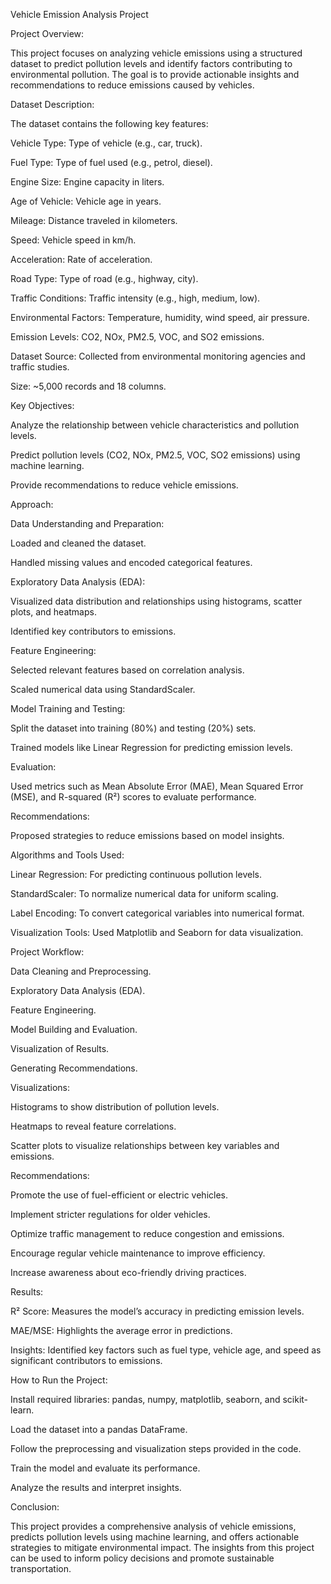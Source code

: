 Vehicle Emission Analysis Project

Project Overview:

This project focuses on analyzing vehicle emissions using a structured dataset to predict pollution levels and identify factors contributing to environmental pollution. The goal is to provide actionable insights and recommendations to reduce emissions caused by vehicles.

Dataset Description:

The dataset contains the following key features:

Vehicle Type: Type of vehicle (e.g., car, truck).

Fuel Type: Type of fuel used (e.g., petrol, diesel).

Engine Size: Engine capacity in liters.

Age of Vehicle: Vehicle age in years.

Mileage: Distance traveled in kilometers.

Speed: Vehicle speed in km/h.

Acceleration: Rate of acceleration.

Road Type: Type of road (e.g., highway, city).

Traffic Conditions: Traffic intensity (e.g., high, medium, low).

Environmental Factors: Temperature, humidity, wind speed, air pressure.

Emission Levels: CO2, NOx, PM2.5, VOC, and SO2 emissions.

Dataset Source: Collected from environmental monitoring agencies and traffic studies.

Size: ~5,000 records and 18 columns.

Key Objectives:

Analyze the relationship between vehicle characteristics and pollution levels.

Predict pollution levels (CO2, NOx, PM2.5, VOC, SO2 emissions) using machine learning.

Provide recommendations to reduce vehicle emissions.

Approach:

Data Understanding and Preparation:

Loaded and cleaned the dataset.

Handled missing values and encoded categorical features.

Exploratory Data Analysis (EDA):

Visualized data distribution and relationships using histograms, scatter plots, and heatmaps.

Identified key contributors to emissions.

Feature Engineering:

Selected relevant features based on correlation analysis.

Scaled numerical data using StandardScaler.

Model Training and Testing:

Split the dataset into training (80%) and testing (20%) sets.

Trained models like Linear Regression for predicting emission levels.

Evaluation:

Used metrics such as Mean Absolute Error (MAE), Mean Squared Error (MSE), and R-squared (R²) scores to evaluate performance.

Recommendations:

Proposed strategies to reduce emissions based on model insights.

Algorithms and Tools Used:

Linear Regression: For predicting continuous pollution levels.

StandardScaler: To normalize numerical data for uniform scaling.

Label Encoding: To convert categorical variables into numerical format.

Visualization Tools: Used Matplotlib and Seaborn for data visualization.

Project Workflow:

Data Cleaning and Preprocessing.

Exploratory Data Analysis (EDA).

Feature Engineering.

Model Building and Evaluation.

Visualization of Results.

Generating Recommendations.

Visualizations:

Histograms to show distribution of pollution levels.

Heatmaps to reveal feature correlations.

Scatter plots to visualize relationships between key variables and emissions.

Recommendations:

Promote the use of fuel-efficient or electric vehicles.

Implement stricter regulations for older vehicles.

Optimize traffic management to reduce congestion and emissions.

Encourage regular vehicle maintenance to improve efficiency.

Increase awareness about eco-friendly driving practices.

Results:

R² Score: Measures the model’s accuracy in predicting emission levels.

MAE/MSE: Highlights the average error in predictions.

Insights: Identified key factors such as fuel type, vehicle age, and speed as significant contributors to emissions.

How to Run the Project:

Install required libraries: pandas, numpy, matplotlib, seaborn, and scikit-learn.

Load the dataset into a pandas DataFrame.

Follow the preprocessing and visualization steps provided in the code.

Train the model and evaluate its performance.

Analyze the results and interpret insights.

Conclusion:

This project provides a comprehensive analysis of vehicle emissions, predicts pollution levels using machine learning, and offers actionable strategies to mitigate environmental impact. The insights from this project can be used to inform policy decisions and promote sustainable transportation.

